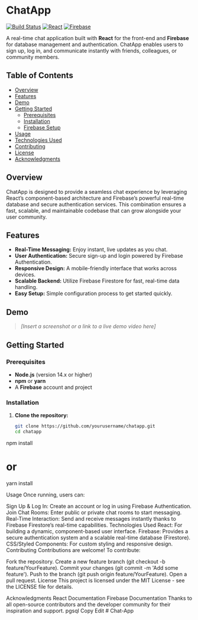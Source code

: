 # ChatApp

[![Build Status](https://img.shields.io/badge/build-passing-brightgreen)](https://github.com/yourusername/chatapp/actions)
[![React](https://img.shields.io/badge/React-18.0.0-blue)](https://reactjs.org/)
[![Firebase](https://img.shields.io/badge/firebase-v9-orange)](https://firebase.google.com/)

A real-time chat application built with **React** for the front-end and **Firebase** for database management and authentication. ChatApp enables users to sign up, log in, and communicate instantly with friends, colleagues, or community members.

## Table of Contents
- [Overview](#overview)
- [Features](#features)
- [Demo](#demo)
- [Getting Started](#getting-started)
  - [Prerequisites](#prerequisites)
  - [Installation](#installation)
  - [Firebase Setup](#firebase-setup)
- [Usage](#usage)
- [Technologies Used](#technologies-used)
- [Contributing](#contributing)
- [License](#license)
- [Acknowledgments](#acknowledgments)

## Overview
ChatApp is designed to provide a seamless chat experience by leveraging React’s component-based architecture and Firebase’s powerful real-time database and secure authentication services. This combination ensures a fast, scalable, and maintainable codebase that can grow alongside your user community.

## Features
- **Real-Time Messaging:** Enjoy instant, live updates as you chat.
- **User Authentication:** Secure sign-up and login powered by Firebase Authentication.
- **Responsive Design:** A mobile-friendly interface that works across devices.
- **Scalable Backend:** Utilize Firebase Firestore for fast, real-time data handling.
- **Easy Setup:** Simple configuration process to get started quickly.

## Demo
> _[Insert a screenshot or a link to a live demo video here]_  

## Getting Started

### Prerequisites
- **Node.js** (version 14.x or higher)
- **npm** or **yarn**
- A **Firebase** account and project

### Installation

1. **Clone the repository:**
   ```bash
   git clone https://github.com/yourusername/chatapp.git
   cd chatapp
npm install
# or
yarn install


Usage
Once running, users can:

Sign Up & Log In: Create an account or log in using Firebase Authentication.
Join Chat Rooms: Enter public or private chat rooms to start messaging.
Real-Time Interaction: Send and receive messages instantly thanks to Firebase Firestore’s real-time capabilities.
Technologies Used
React: For building a dynamic, component-based user interface.
Firebase: Provides a secure authentication system and a scalable real-time database (Firestore).
CSS/Styled Components: For custom styling and responsive design.
Contributing
Contributions are welcome! To contribute:

Fork the repository.
Create a new feature branch (git checkout -b feature/YourFeature).
Commit your changes (git commit -m 'Add some feature').
Push to the branch (git push origin feature/YourFeature).
Open a pull request.
License
This project is licensed under the MIT License - see the LICENSE file for details.

Acknowledgments
React Documentation
Firebase Documentation
Thanks to all open-source contributors and the developer community for their inspiration and support.
pgsql
Copy
Edit
#   C h a t - A p p  
 